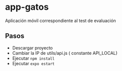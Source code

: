 # app-gatos
Aplicación móvil correspondiente al test de evaluación

## Pasos

- Descargar proyecto
- Cambiar la IP de utils/api.js ( constante API_LOCAL)
- Ejecutar `npm install`
- Ejecutar `expo estart`

